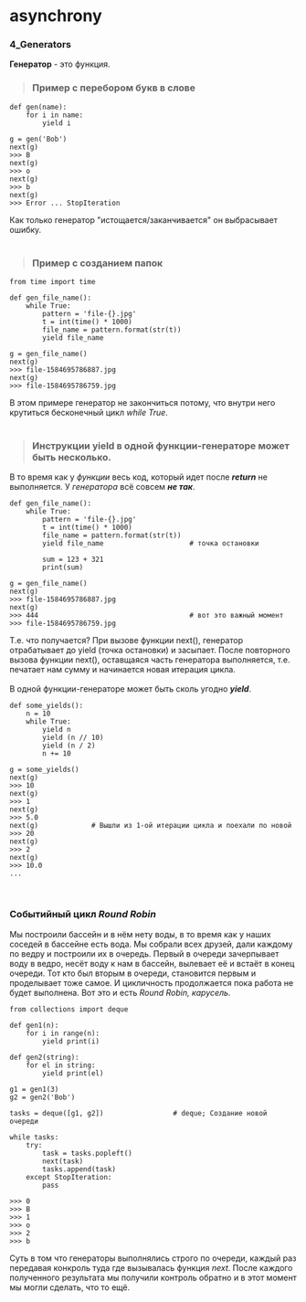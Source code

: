 # asynchrony


### 4_Generators

__Генератор__ - это функция.
   

> ### Пример с перебором букв в слове

```
def gen(name):
    for i in name:
        yield i
        
g = gen('Bob')
next(g)
>>> B
next(g)
>>> o
next(g)
>>> b
next(g)
>>> Error ... StopIteration
```
Как только генератор "истощается/заканчивается" он выбрасывает ошибку.  
     
> ### Пример с созданием папок

```
from time import time

def gen_file_name():
    while True:
        pattern = 'file-{}.jpg'
        t = int(time() * 1000)
        file_name = pattern.format(str(t))
        yield file_name

g = gen_file_name()
next(g)
>>> file-1584695786887.jpg
next(g)
>>> file-1584695786759.jpg
```
В этом примере генератор не закончиться потому, что внутри него крутиться бесконечный цикл _while True_.  
     
> ### Инструкции yield в одной функции-генераторе может быть несколько.

В то время как у _функции_ весь код, который идет после _**return**_ не выполняется. У _генератора_ всё совсем ___не так___.
```
def gen_file_name():
    while True:
        pattern = 'file-{}.jpg'
        t = int(time() * 1000)
        file_name = pattern.format(str(t))
        yield file_name                     # точка остановки

        sum = 123 + 321
        print(sum)
        
g = gen_file_name()
next(g)
>>> file-1584695786887.jpg
next(g)
>>> 444                                     # вот это важный момент
>>> file-1584695786759.jpg
```
Т.е. что получается? При вызове функции next(), генератор отрабатывает до yield (точка остановки) и засыпает. 
После повторного вызова функции next(), оставщаяся часть генератора выполняется, т.е. печатает нам сумму и 
начинается новая итерация цикла.  
   
В одной функции-генераторе может быть сколь угодно ___yield___.
```
def some_yields():
    n = 10
    while True:
        yield n
        yield (n // 10)
        yield (n / 2)
        n += 10

g = some_yields()
next(g)
>>> 10
next(g)
>>> 1
next(g)
>>> 5.0
next(g)             # Вышли из 1-ой итерации цикла и поехали по новой
>>> 20
next(g)
>>> 2
next(g)
>>> 10.0
...
```
     
     
### Событийный цикл _Round Robin_

Мы построили бассейн и в нём нету воды, в то время как у наших соседей в бассейне есть вода. Мы собрали всех друзей, дали каждому
по ведру и построили их в очередь. Первый в очереди зачерпывает воду в ведро, несёт воду к нам в бассейн, вылевает её и встаёт в 
конец очереди. Тот кто был вторым в очереди, становится первым и проделывает тоже самое. И цикличность продолжается пока работа не 
будет выполнена. Вот это и есть _Round Robin, карусель._ 

```
from collections import deque

def gen1(n):
    for i in range(n):
        yield print(i)

def gen2(string):
    for el in string:
        yield print(el)

g1 = gen1(3)
g2 = gen2('Bob')

tasks = deque([g1, g2])                 # deque; Создание новой очереди

while tasks:
    try:
        task = tasks.popleft()
        next(task)
        tasks.append(task)
    except StopIteration:
        pass

>>> 0
>>> B
>>> 1
>>> o
>>> 2
>>> b
```
Суть в том что генераторы выполнялись строго по очереди, каждый раз передавая конкроль туда где вызывалась функция _next_.
После каждого полученного результата мы получили контроль обратно и в этот момент мы могли сделать, что то ещё.









